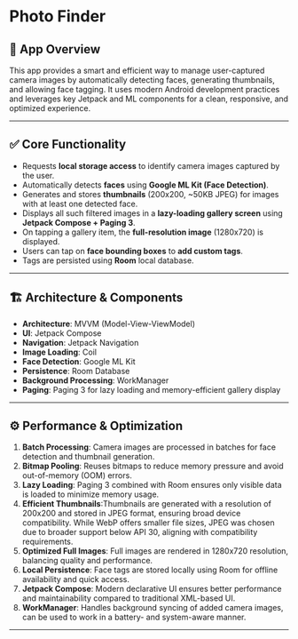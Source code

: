 # Photo Finder
## 📱 App Overview

This app provides a smart and efficient way to manage user-captured camera images by automatically detecting faces, generating thumbnails, and allowing face tagging. It uses modern Android development practices and leverages key Jetpack and ML components for a clean, responsive, and optimized experience.

---

## ✅ **Core Functionality**

* Requests **local storage access** to identify camera images captured by the user.
* Automatically detects **faces** using **Google ML Kit (Face Detection)**.
* Generates and stores **thumbnails** (200x200, \~50KB JPEG) for images with at least one detected face.
* Displays all such filtered images in a **lazy-loading gallery screen** using **Jetpack Compose + Paging 3**.
* On tapping a gallery item, the **full-resolution image** (1280x720) is displayed.
* Users can tap on **face bounding boxes** to **add custom tags**.
* Tags are persisted using **Room** local database.

---

## 🏗️ **Architecture & Components**

* **Architecture**: MVVM (Model-View-ViewModel)
* **UI**: Jetpack Compose
* **Navigation**: Jetpack Navigation
* **Image Loading**: Coil
* **Face Detection**: Google ML Kit
* **Persistence**: Room Database
* **Background Processing**: WorkManager
* **Paging**: Paging 3 for lazy loading and memory-efficient gallery display

---

## ⚙️ **Performance & Optimization**

1. **Batch Processing**: Camera images are processed in batches for face detection and thumbnail generation.
2. **Bitmap Pooling**: Reuses bitmaps to reduce memory pressure and avoid out-of-memory (OOM) errors.
3. **Lazy Loading**: Paging 3 combined with Room ensures only visible data is loaded to minimize memory usage.
4. **Efficient Thumbnails**:Thumbnails are generated with a resolution of 200x200 and stored in JPEG format, ensuring broad device compatibility. While WebP offers smaller file sizes, JPEG was chosen due to broader support below API 30, aligning with compatibility requirements.
5. **Optimized Full Images**: Full images are rendered in 1280x720 resolution, balancing quality and performance.
6. **Local Persistence**: Face tags are stored locally using Room for offline availability and quick access.
7. **Jetpack Compose**: Modern declarative UI ensures better performance and maintainability compared to traditional XML-based UI.
8. **WorkManager**: Handles background syncing of added camera images, can be used to work in a battery- and system-aware manner.

---

